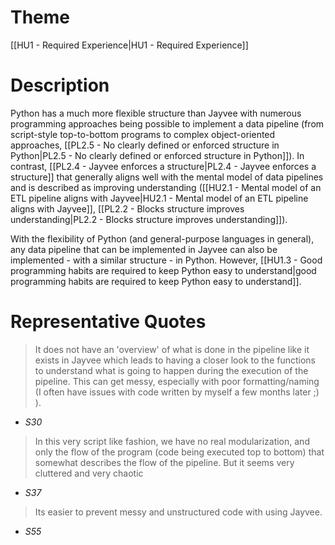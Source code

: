 # Theme

[[HU1 - Required Experience|HU1 - Required Experience]]
# Description

Python has a much more flexible structure than Jayvee with numerous programming approaches being possible to implement a data pipeline (from script-style top-to-bottom programs to complex object-oriented approaches, [[PL2.5 - No clearly defined or enforced structure in Python|PL2.5 - No clearly defined or enforced structure in Python]]). In contrast, [[PL2.4 - Jayvee enforces a structure|PL2.4 - Jayvee enforces a structure]] that generally aligns well with the mental model of data pipelines and is described as improving understanding ([[HU2.1 - Mental model of an ETL pipeline aligns with Jayvee|HU2.1 - Mental model of an ETL pipeline aligns with Jayvee]], [[PL2.2 - Blocks structure improves understanding|PL2.2 - Blocks structure improves understanding]]).

With the flexibility of Python (and general-purpose languages in general), any data pipeline that can be implemented in Jayvee can also be implemented - with a similar structure - in Python. However, [[HU1.3 - Good programming habits are required to keep Python easy to understand|good programming habits are required to keep Python easy to understand]].
# Representative Quotes

> It does not have an 'overview' of what is done in the pipeline like it exists in Jayvee which leads to having a closer look to the functions to understand what is going to happen during the execution of the pipeline. This can get messy, especially with poor formatting/naming (I often have issues with code written by myself a few months later ;) ). 
- *S30*

> In this very script like fashion, we have no real modularization, and only the flow of the program (code being executed top to bottom) that somewhat describes the flow of the pipeline. But it seems very cluttered and very chaotic 
- *S37*

> Its easier to prevent messy and unstructured code with using Jayvee. 
- *S55*